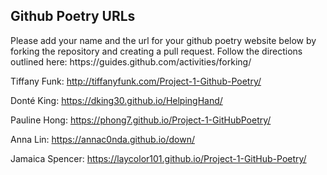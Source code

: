 <h2>Github Poetry URLs</h2>
<p>Please add your name and the url for your github poetry website below by forking the repository and creating a pull request.
Follow the directions outlined here: https://guides.github.com/activities/forking/</p>


Tiffany Funk: http://tiffanyfunk.com/Project-1-Github-Poetry/

Donté King: https://dking30.github.io/HelpingHand/

Pauline Hong: https://phong7.github.io/Project-1-GitHubPoetry/

Anna Lin: https://annac0nda.github.io/down/

Jamaica Spencer: https://laycolor101.github.io/Project-1-GitHub-Poetry/
